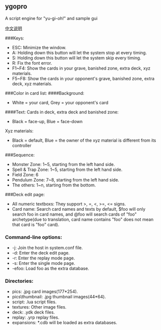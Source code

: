 ## ygopro
A script engine for "yu-gi-oh!" and sample gui

[中文说明](https://github.com/Fluorohydride/ygopro/wiki/%E4%B8%AD%E6%96%87%E8%AF%B4%E6%98%8E)

###Keys:
* ESC: Minimize the window.
* A: Holding down this button will let the system stop at every timing.
* S: Holding down this button will let the system skip every timing.
* R: Fix the font error.
* F1~F4: Show the cards in your grave, banished zone, extra deck, xyz materials.
* F5~F8: Show the cards in your opponent's grave, banished zone, extra deck, xyz materials.

###Color in card list:
####Background: 
* White = your card, Grey = your opponent's card  

####Text: 
Cards in deck, extra deck and banished zone: 
* Black = face-up, Blue = face-down

Xyz materials:
* Black = default, Blue = the owner of the xyz material is different from its controller

###Sequence:
* Monster Zone: 1~5, starting from the left hand side.
* Spell & Trap Zone: 1~5, starting from the left hand side.
* Field Zone: 6
* Pendulum Zone: 7~8, starting from the left hand side.
* The others: 1~n, starting from the bottom.

###Deck edit page:
* All numeric textboxs: They support >, =, <, >=, <= signs.
* Card name: Search card names and texts by default, $foo will only search foo in card names, and @foo will search cards of "foo" archetype(due to translation, card name contains "foo" does not mean that card is "foo" card).

### Command-line options:
* -j: Join the host in system.conf file.
* -d: Enter the deck edit page.
* -r: Enter the replay mode page.
* -s: Enter the single mode page.
* -efoo: Load foo as the extra database.

### Directories:
* pics: .jpg card images(177*254).
* pics\thumbnail: .jpg thumbnail images(44*64).
* script: .lua script files.
* textures: Other image files.
* deck: .ydk deck files.
* replay: .yrp replay files.
* expansions: *.cdb will be loaded as extra databases.

